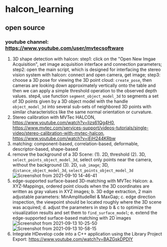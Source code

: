 # halcon_learning

## open source
### youtube channel: https://www.youtube.com/user/mvtecsoftware
1. 3D shape detection with halcon: step1: click on the "Open New Imgae Acquisition", set image acquisition interface and connection parameters; step2: open the main script, which is designed for interfacing the stereo vision system with halcon: connect and open camera, get image; step3: choose a 3D pose for viewing the 3D point cloud: ```create_pose```, then cameras are looking down approximately vertically onto the table and then we can apply a simple threshold operation to the observed depth values. step4, use function ```segment_object_model_3d``` to segments a set of 3D points given by a 3D object model with the handle ```object_model_3d``` into several sub-sets of neighbored 3D points with similar characteristics like the same normal orientation or curvature.
2. Stereo calibration with MVTec HALCON, https://www.youtube.com/watch?v=Iizs61Qg4H0, https://www.mvtec.com/services-support/videos-tutorials/single-video/stereo-calibration-with-mvtec-halcon, https://www.youtube.com/watch?v=iEjH244KRbw
3. matching: component-based, correlation-based, deformable, descriptor-based, shape-based
4. remove the background of a 3D Scene:
(1). 2D, threshold
(2). 3D, ```select_points_object_model_3d```, select only points near the camera, without the background
(3). 2D, ```sub_image```; 3D, ```distance_object_model_3d```, ```select_points_object_model_3d```
![Screenshot from 2021-09-10 14-46-41](https://user-images.githubusercontent.com/27469356/132811816-a8c079c4-1346-4806-9496-6c54cf92c945.png)
5. edge-supported surface-based 3D-matching with MVTec Halcon: a. XYZ-Mappings, ordered point clouds when the 3D coordinates are written as gray values in XYZ images; b. 3D edge extraction, 2 main adjustable parameters: MinAmplitudeRel & MaxGap; c. edge direction inspection, the viewpoint should be located roughly where the 3D scene was acquired; d. adjust the parameters in step b & c to optimize the visualization results and set them to ```find_surface_model```; e. extend the edge-supported surface-based matching with 2D images
![Screenshot from 2021-09-13 10-25-50](https://user-images.githubusercontent.com/27469356/133014911-4a704923-521f-4e91-9e2e-2b642f3cafcc.png)
![Screenshot from 2021-09-13 10-58-15](https://user-images.githubusercontent.com/27469356/133017395-74a5bfd5-f464-45da-b5bb-065f8503cb6a.png)
6. Integrate HDevelop code into a C++ application using the Library Project Export: https://www.youtube.com/watch?v=BAZGskDPDlY
